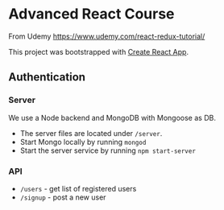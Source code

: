 # Advanced React Course

From Udemy https://www.udemy.com/react-redux-tutorial/

This project was bootstrapped with [Create React App](https://github.com/facebookincubator/create-react-app).

## Authentication

### Server

We use a Node backend and MongoDB with Mongoose as DB.

- The server files are located under `/server`.
- Start Mongo locally by running `mongod`
- Start the server service by running `npm start-server` 

### API

- `/users` - get list of registered users
- `/signup` - post a new user

